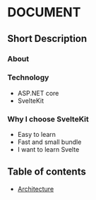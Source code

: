 # DOCUMENT 

## Short Description
### About 

### Technology
- ASP.NET core
- SvelteKit

### Why I choose SvelteKit
- Easy to learn 
- Fast and small bundle
- I want to learn Svelte

## Table of contents
- [Architecture](/docs/architecture.md)


